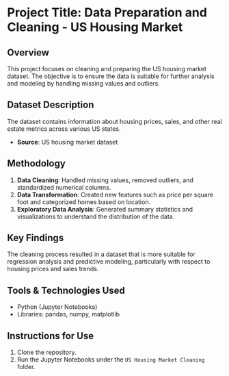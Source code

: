 # Project Title: Data Preparation and Cleaning - US Housing Market

## Overview
This project focuses on cleaning and preparing the US housing market dataset. The objective is to ensure the data is suitable for further analysis and modeling by handling missing values and outliers.

## Dataset Description
The dataset contains information about housing prices, sales, and other real estate metrics across various US states.

- **Source**: US housing market dataset

## Methodology
1. **Data Cleaning**: Handled missing values, removed outliers, and standardized numerical columns.
2. **Data Transformation**: Created new features such as price per square foot and categorized homes based on location.
3. **Exploratory Data Analysis**: Generated summary statistics and visualizations to understand the distribution of the data.

## Key Findings
The cleaning process resulted in a dataset that is more suitable for regression analysis and predictive modeling, particularly with respect to housing prices and sales trends.

## Tools & Technologies Used
- Python (Jupyter Notebooks)
- Libraries: pandas, numpy, matplotlib

## Instructions for Use
1. Clone the repository.
2. Run the Jupyter Notebooks under the `US Housing Market Cleaning` folder.
